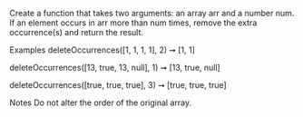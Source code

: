 Create a function that takes two arguments: an array arr and a number num. If an element occurs in arr more than num times, remove the extra occurrence(s) and return the result.

Examples
deleteOccurrences([1, 1, 1, 1], 2) ➞ [1, 1]

deleteOccurrences([13, true, 13, null], 1) ➞ [13, true, null]

deleteOccurrences([true, true, true], 3) ➞ [true, true, true]

Notes
Do not alter the order of the original array.